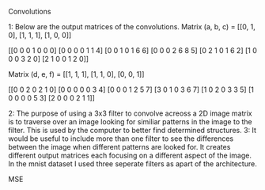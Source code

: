 Convolutions

1: Below are the output matrices of the convolutions. 
Matrix (a, b, c) = [[0, 1, 0], [1, 1, 1], [1, 0, 0]]

[[0 0 0 1 0 0 0]
 [0 0 0 0 1 1 4]
 [0 0 1 0 1 6 6]
 [0 0 0 2 6 8 5]
 [0 2 1 0 1 6 2]
 [1 0 0 0 3 2 0]
 [2 1 0 0 1 2 0]]
 
 Matrix (d, e, f) = [[1, 1, 1], [1, 1, 0], [0, 0, 1]]
 
 [[0 0 2 0 2 1 0]
  [0 0 0 0 0 3 4]
  [0 0 0 1 2 5 7]
  [3 0 1 0 3 6 7]
  [1 0 2 0 3 3 5]
  [1 0 0 0 0 5 3]
  [2 0 0 0 2 1 1]]


2: The purpose of using a 3x3 filter to convolve acreoss a 2D image matrix is to traverse over an image looking for similiar patterns in the image to the filter. This is used by the computer to better find determined structures.
3: It would be useful to include more than one filter to see the differences between the image when different patterns are looked for. It creates different output matrices each focusing on a different aspect of the image. In the mnist dataset I used three seperate filters as apart of the architecture. 


MSE
